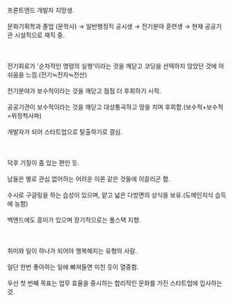 프론트엔드 개발자 지망생.  
<br/>
문화기획학과 졸업 (문학사) → 일반행정직 공시생 → 전기분야 훈련생 → 현재 공공기관 시설직으로 재직 중.  
<br/>
<br/>
<br/>
전기회로가 '순차적인 명령의 실행'이라는 것을 깨닫고 코딩을 선택하지 않았던 것에 아쉬움을 느낌.(전기≒전자≒전산)  
<br/>
전기분야가 보수적이라는 것을 깨닫고 점점 더 후회하기 시작.  
<br/>
공공기관이 보수적이라는 것을 깨닫고 대성통곡하고 땅을 치며 후회함.(보수적+보수적=위정척사파)  
<br/>
개발자가 되어 스타트업으로 탈출하기로 결심.  
<br/>
<br/>
<br/>
덕후 기질이 좀 있는 편인 듯.  
<br/>
남들은 별로 관심 없어하는 어려운 이론 같은 것들에 이끌리곤 함.  
<br/>
수시로 구글링을 하는 습성이 있으며, 얕고 넓은 다방면의 상식을 보유.(도메인지식 습득에 능함)  
<br/>
백엔드에도 흥미가 있으며 장기적으로는 풀스택 지향.  
<br/>
<br/>
<br/>
취미와 일이 하나가 되어야 행복해지는 유형의 사람.  
<br/>
일단 한번 좋아하는 일에 빠져들면 미친 듯이 열중함.  
<br/>
우선 첫 번째 목표는 업무 효율을 중시하는 합리적인 문화를 가진 스타트업에 입사하는 것.
